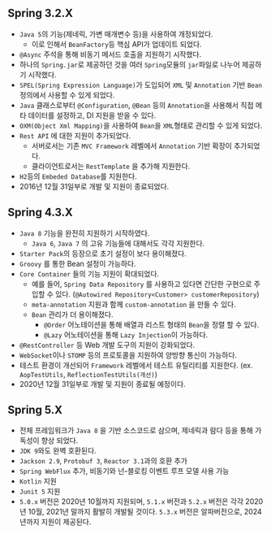 ## Spring 3.2.X

- `Java 5`의 기능(제네릭, 가변 매개변수 등)을 사용하여 개정되었다.
  - 이로 인해서 `BeanFactory`등 핵심 API가 업데이트 되었다.
- `@Async` 주석을 통해 비동기 메서드 호출을 지원하기 시작했다.
- 하나의 `Spring.jar`로 제공하던 것을 여러 `Spring`모듈의 `jar`파일로 나누어 제공하기 시작했다.
- `SPEL(Spring Expression Language)`가 도입되어 `XML` 및 `Annotation` 기반 `Bean` 정의에서 사용할 수 있게 되었다.
- `Java` 클래스로부터 `@Configuration`, `@Bean` 등의 `Annotation`을 사용해서 직접 메타 데이터를 설정하고, DI 지원을 받을 수 있다.
- `OXM(Object Xml Mapping)`을 사용하여 `Bean`을 `XML`형태로 관리할 수 있게 되었다.
- `Rest API` 에 대한 지원이 추가되었다.
  - 서버로서는 기존 `MVC Framework` 레벨에서 `Annotation` 기반 확장이 추가되었다.
  - 클라이언트로서는 `RestTemplate` 을 추가해 지원한다.
- `H2`등의 `Embeded Database`를 지원한다.
- 2016년 12월 31일부로 개발 및 지원이 종료되었다.

## Spring 4.3.X

- `Java 8` 기능을 완전히 지원하기 시작하였다.
  - `Java 6`, `Java 7` 의 고유 기능들에 대해서도 각각 지원한다.
- `Starter Pack`의 등장으로 초기 설정이 보다 용이해졌다.
- `Groovy` 를 통한 Bean 설정이 가능하다.
- `Core Container` 들의 기능 지원이 확대되었다.
  - 예를 들어, `Spring Data Repository` 를 사용하고 있다면 간단한 구현으로 주입할 수 있다. (`@Autowired Repository<Customer> customerRepository`)
  - `meta-annotation` 지원과 함께 `custom-annotation` 을 만들 수 있다.
  - `Bean` 관리가 더 용이해졌다.
    - `@Order` 어노테이션을 통해 배열과 리스트 형태의 `Bean`을 정렬 할 수 있다.
    - `@Lazy` 어노테이션을 통해 `Lazy Injection`이 가능하다.
- `@RestController` 등 Web 개발 도구의 지원이 강화되었다.
- `WebSocket`이나 `STOMP` 등의 프로토콜을 지원하여 양방향 통신이 가능하다.
- 테스트 환경이 개선되어 `Framework` 레벨에서 테스트 유틸리티를 지원한다. 
  (ex. `AopTestUtils`, `ReflectionTestUtils(개선)`)
- 2020년 12월 31일부로 개발 및 지원이 종료될 예정이다.

## Spring 5.X

- 전체 프레임워크가 `Java 8` 을 기반 소스코드로 삼으며, 제네릭과 람다 등을 통해 가독성이 향상 되었다.
- `JDK 9`와도 완벽 호환된다.
- `Jackson 2.9`, `Protobuf 3`, `Reactor 3.1`과의 호환 추가
- `Spring WebFlux` 추가, 비동기와 넌-블로킹 이벤트 루프 모델 사용 가능
- `Kotlin` 지원
- `Junit 5` 지원
- `5.0.x` 버전은 2020년 10월까지 지원되며, `5.1.x` 버전과 `5.2.x` 버전은 각각 2020년 10월, 2021년 말까지 활발히 개발될 것이다. `5.3.x` 버전은 알파버전으로, 2024년까지 지원이 제공된다.
